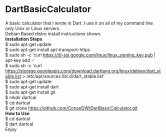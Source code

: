 # DartBasicCalculator
A basic calculator that I wrote in Dart. I use it on all of my command line only Unix or Linux servers.
<br />
Debian Based distro install instructions shown.
<br /> 
<b>Installation Steps</b>
<br />
$ sudo apt-get update
<br />
$ sudo apt-get install apt-transport-https
<br />
$ sudo sh -c 'curl https://dl-ssl.google.com/linux/linux_signing_key.pub | apt-key add -'
<br />
$ sudo sh -c 'curl https://storage.googleapis.com/download.dartlang.org/linux/debian/dart_stable.list > /etc/apt/sources.list.d/dart_stable.list'
<br />
$ sudo apt-get update
<br />
$ sudo apt-get install dart
<br />
$ sudo apt-get install git
<br />
$ mkdir dartcal
<br />
$ cd dartcal
<br />
$ git clone https://github.com/ConanDW/DartBasicCalculator.git
<br />
<b>How to Use</b>
<br />
$ cd dartcal
<br />
$ dart dartcal
<br />
Enjoy  
  
